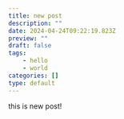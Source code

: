 ```yaml
---
title: new post
description: ""
date: 2024-04-24T09:22:19.823Z
preview: ""
draft: false
tags:
    - hello
    - world
categories: []
type: default
---
```


this is new post!